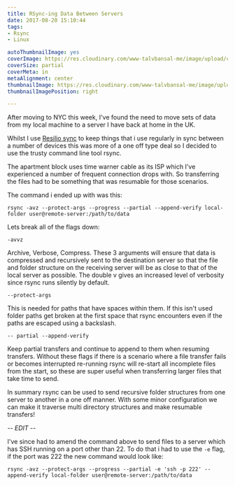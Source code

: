```yaml
---
title: RSync-ing Data Between Servers
date: 2017-08-20 15:10:44
tags:
- Rsync
- Linux

autoThumbnailImage: yes
coverImage: https://res.cloudinary.com/www-talvbansal-me/image/upload/c_scale,w_1600/v1555352680/posts/new-york-skyline.jpg
coverSize: partial
coverMeta: in
metaAlignment: center
thumbnailImage: https://res.cloudinary.com/www-talvbansal-me/image/upload/c_scale,w_280/v1555352680/posts/new-york-skyline.jpg
thumbnailImagePosition: right

---
```

After moving to NYC this week, I've found the need to move sets of data from my local machine to a server I have back at home in the UK.

Whilst I use [Resilio sync](https://www.resilio.com/) to keep things that i use regularly in sync between a number of devices this was more of a one off type deal so I decided to use the trusty command line tool rsync.
<!-- more -->

The apartment block uses time warner cable as its ISP which I've experienced a number of frequent connection drops with. So transferring the files had to be something that was resumable for those scenarios.

The command i ended up with was this:

```
rsync -avz --protect-args --progress --partial --append-verify local-folder user@remote-server:/path/to/data
```

Lets break all of the flags down:

```
-avvz
```

Archive, Verbose, Compress. These 3 arguments will ensure that data is compressed and recursively sent to the destination server so that the file and folder structure on the receiving server will be as close to that of the local server as possible. The double v gives an increased level of verbosity since rsync runs silently by default.

```
--protect-args
```
This is needed for paths that have spaces within them. If this isn't used folder paths get broken at the first space that rsync encounters even if the paths are escaped using a backslash.

```
-- partial --append-verify
```
Keep partial transfers and continue to append to them when resuming transfers. Without these flags if there is a scenario where a file transfer fails or becomes interrupted re-running rsync will re-start all incomplete files from the start, so these are super useful when transferring larger files that take time to send.

In summary rsync can be used to send recursive folder structures from one server to another in a one off manner. With some minor configuration we can make it traverse multi directory structures and make resumable transfers!

*-- EDIT --*

I've since had to amend the command above to send files to a server which has SSH running on a port other than 22. To do that i had to use the `-e` flag, if the port was 222 the new command would look like:

```
rsync -avz --protect-args --progress --partial -e 'ssh -p 222' --append-verify local-folder user@remote-server:/path/to/data
```


